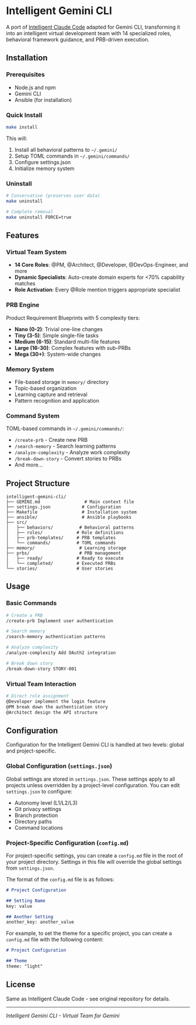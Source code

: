 # Intelligent Gemini CLI

A port of [Intelligent Claude Code](https://github.com/ksamaschke/intelligent-claude-code) adapted for Gemini CLI, transforming it into an intelligent virtual development team with 14 specialized roles, behavioral framework guidance, and PRB-driven execution.

## Installation

### Prerequisites
- Node.js and npm
- Gemini CLI
- Ansible (for installation)

### Quick Install
```bash
make install
```

This will:
1. Install all behavioral patterns to `~/.gemini/`
2. Setup TOML commands in `~/.gemini/commands/`
3. Configure settings.json
4. Initialize memory system

### Uninstall
```bash
# Conservative (preserves user data)
make uninstall

# Complete removal
make uninstall FORCE=true
```

## Features

### Virtual Team System
- **14 Core Roles**: @PM, @Architect, @Developer, @DevOps-Engineer, and more
- **Dynamic Specialists**: Auto-create domain experts for <70% capability matches
- **Role Activation**: Every @Role mention triggers appropriate specialist

### PRB Engine
Product Requirement Blueprints with 5 complexity tiers:
- **Nano (0-2)**: Trivial one-line changes
- **Tiny (3-5)**: Simple single-file tasks
- **Medium (6-15)**: Standard multi-file features
- **Large (16-30)**: Complex features with sub-PRBs
- **Mega (30+)**: System-wide changes

### Memory System
- File-based storage in `memory/` directory
- Topic-based organization
- Learning capture and retrieval
- Pattern recognition and application

### Command System
TOML-based commands in `~/.gemini/commands/`:
- `/create-prb` - Create new PRB
- `/search-memory` - Search learning patterns
- `/analyze-complexity` - Analyze work complexity
- `/break-down-story` - Convert stories to PRBs
- And more...

## Project Structure
```
intelligent-gemini-cli/
├── GEMINI.md                 # Main context file
├── settings.json            # Configuration
├── Makefile                 # Installation system
├── ansible/                 # Ansible playbooks
├── src/
│   ├── behaviors/          # Behavioral patterns
│   ├── roles/             # Role definitions
│   ├── prb-templates/     # PRB templates
│   └── commands/          # TOML commands
├── memory/                 # Learning storage
├── prbs/                   # PRB management
│   ├── ready/             # Ready to execute
│   └── completed/         # Executed PRBs
└── stories/               # User stories
```

## Usage

### Basic Commands
```bash
# Create a PRB
/create-prb Implement user authentication

# Search memory
/search-memory authentication patterns

# Analyze complexity
/analyze-complexity Add OAuth2 integration

# Break down story
/break-down-story STORY-001
```

### Virtual Team Interaction
```bash
# Direct role assignment
@Developer implement the login feature
@PM break down the authentication story
@Architect design the API structure
```

## Configuration

Configuration for the Intelligent Gemini CLI is handled at two levels: global and project-specific.

### Global Configuration (`settings.json`)

Global settings are stored in `settings.json`. These settings apply to all projects unless overridden by a project-level configuration. You can edit `settings.json` to configure:

- Autonomy level (L1/L2/L3)
- Git privacy settings
- Branch protection
- Directory paths
- Command locations

### Project-Specific Configuration (`config.md`)

For project-specific settings, you can create a `config.md` file in the root of your project directory. Settings in this file will override the global settings from `settings.json`.

The format of the `config.md` file is as follows:

```markdown
# Project Configuration

## Setting Name
key: value

## Another Setting
another_key: another_value
```

For example, to set the theme for a specific project, you can create a `config.md` file with the following content:

```markdown
# Project Configuration

## Theme
theme: "light"
```



## License

Same as Intelligent Claude Code - see original repository for details.

---
*Intelligent Gemini CLI - Virtual Team for Gemini*